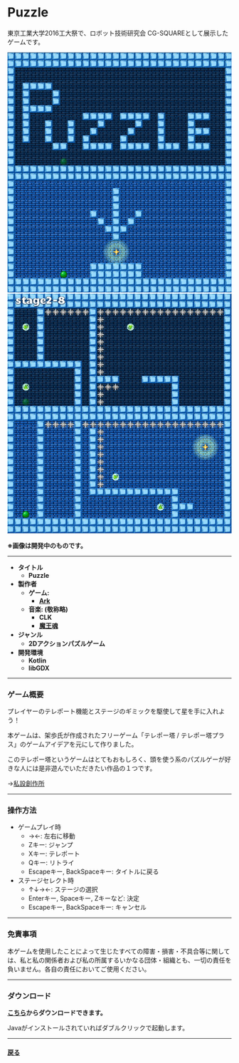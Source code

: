# Puzzle

東京工業大学2016工大祭で、ロボット技術研究会 CG-SQUAREとして展示したゲームです。

![SS1](./images/SS1.png)
![SS2](./images/SS2.png)

**※画像は開発中のものです。**

---

- **タイトル**
    - **Puzzle**
- **製作者**
    - **ゲーム:**
        - **[Ark](http://arkark.github.io/ )**
    - **音楽: (敬称略)**
        - **CLK**
        - **[魔王魂](http://maoudamashii.jokersounds.com/music_rule.html )**
- **ジャンル**
    - **2Dアクションパズルゲーム**
- **開発環境**
    - **Kotlin**
    - **libGDX**
---

### ゲーム概要

プレイヤーのテレポート機能とステージのギミックを駆使して星を手に入れよう！

本ゲームは、架歩氏が作成されたフリーゲーム「テレポー塔 / テレポー塔プラス」のゲームアイデアを元にして作りました。

このテレポー塔というゲームはとてもおもしろく、頭を使う系のパズルゲーが好きな人には是非遊んでいただきたい作品の１つです。

→[私設創作所](http://park17.wakwak.com/~ss1/top.htm )

---

### 操作方法

- ゲームプレイ時
    - →←: 左右に移動
    - Zキー: ジャンプ
    - Xキー: テレポート
    - Qキー: リトライ
    - Escapeキー, BackSpaceキー: タイトルに戻る
- ステージセレクト時
    - ↑↓→←: ステージの選択
    - Enterキー, Spaceキー, Zキーなど: 決定
    - Escapeキー, BackSpaceキー: キャンセル

---

### 免責事項

本ゲームを使用したことによって生じたすべての障害・損害・不具合等に関しては、私と私の関係者および私の所属するいかなる団体・組織とも、一切の責任を負いません。各自の責任においてご使用ください。

---

### ダウンロード
**[こちら](./puzzle.zip)からダウンロードできます。**

Javaがインストールされていればダブルクリックで起動します。

---

#### [戻る](http://arkark.github.io/)
